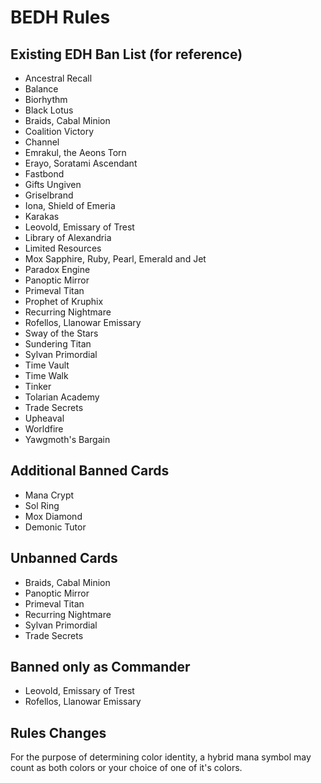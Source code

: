 # BEDH Rules
## Existing EDH Ban List (for reference)
- Ancestral Recall
- Balance
- Biorhythm
- Black Lotus
- Braids, Cabal Minion
- Coalition Victory
- Channel
- Emrakul, the Aeons Torn
- Erayo, Soratami Ascendant
- Fastbond
- Gifts Ungiven
- Griselbrand
- Iona, Shield of Emeria
- Karakas
- Leovold, Emissary of Trest
- Library of Alexandria
- Limited Resources
- Mox Sapphire, Ruby, Pearl, Emerald and Jet
- Paradox Engine
- Panoptic Mirror
- Primeval Titan
- Prophet of Kruphix
- Recurring Nightmare
- Rofellos, Llanowar Emissary
- Sway of the Stars
- Sundering Titan
- Sylvan Primordial
- Time Vault
- Time Walk
- Tinker
- Tolarian Academy
- Trade Secrets
- Upheaval
- Worldfire
- Yawgmoth's Bargain

## Additional Banned Cards
- Mana Crypt
- Sol Ring
- Mox Diamond
- Demonic Tutor

## Unbanned Cards
- Braids, Cabal Minion
- Panoptic Mirror
- Primeval Titan
- Recurring Nightmare
- Sylvan Primordial
- Trade Secrets

## Banned only as Commander
- Leovold, Emissary of Trest
- Rofellos, Llanowar Emissary

## Rules Changes
For the purpose of determining color identity, a hybrid mana symbol may count as both colors or your choice of one of it's colors.
